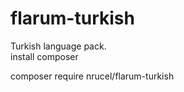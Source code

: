 # flarum-turkish
Turkish language pack.<br />
install composer

composer require nrucel/flarum-turkish
